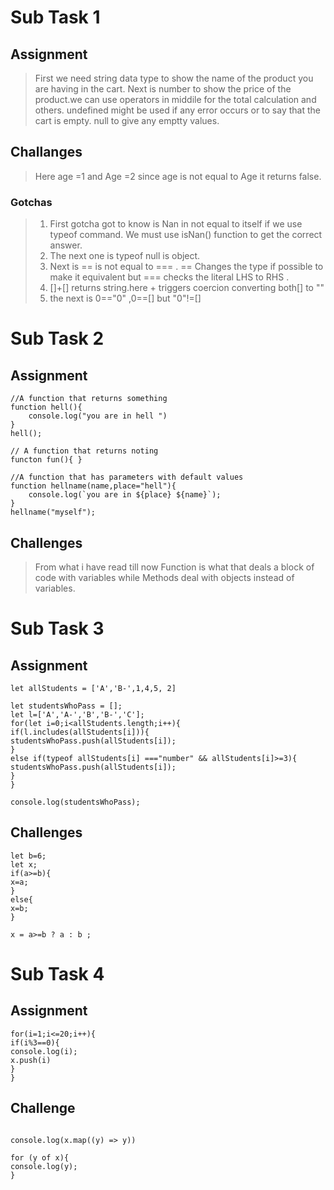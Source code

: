 # Sub Task 1
## Assignment 
> First we need string data type to show the name of the product you are having in the cart. Next is number to show the price of the product.we can use operators in middile for the total calculation and others. undefined might be used if any error occurs or to say that the cart is empty. null to give any emptty values.
## Challanges
> Here age =1 and Age =2 since age is not equal to Age it returns false.
### Gotchas
> 1. First gotcha got to know is Nan in not equal to itself if we use typeof command. We must use isNan() function to get the correct answer. 
> 2. The next one is typeof null is object.
> 3. Next is == is not equal to === . == Changes the type if possible to make it equivalent but === checks the literal LHS to RHS .
> 4. []+[] returns string.here + triggers coercion converting both[] to ""
> 5. the next is 0=="0" ,0==[] but "0"!=[]

# Sub Task 2
## Assignment
```
//A function that returns something
function hell(){
    console.log("you are in hell ")
}
hell();
```

```
// A function that returns noting
functon fun(){ }
```


```
//A function that has parameters with default values
function hellname(name,place="hell"){
    console.log(`you are in ${place} ${name}`);
}
hellname("myself");
```

## Challenges
> From what i have read till now Function is what that deals a block of code with variables while Methods deal with objects instead of variables.

# Sub Task 3

## Assignment
```
let allStudents = ['A','B-',1,4,5, 2]

let studentsWhoPass = [];
let l=['A','A-','B','B-','C'];
for(let i=0;i<allStudents.length;i++){
if(l.includes(allStudents[i])){
studentsWhoPass.push(allStudents[i]); 
}
else if(typeof allStudents[i] ==="number" && allStudents[i]>=3){ 
studentsWhoPass.push(allStudents[i]); 
}
}

console.log(studentsWhoPass);
```


## Challenges
```let a=5;
let b=6;
let x;
if(a>=b){
x=a;
}
else{
x=b;
}

x = a>=b ? a : b ;
```
# Sub Task 4
## Assignment
```let x=[];
for(i=1;i<=20;i++){
if(i%3==0){
console.log(i);
x.push(i)
}
}
```
## Challenge
```let x=[1,2,3,4,5,6]

console.log(x.map((y) => y))

for (y of x){
console.log(y);
}

```
